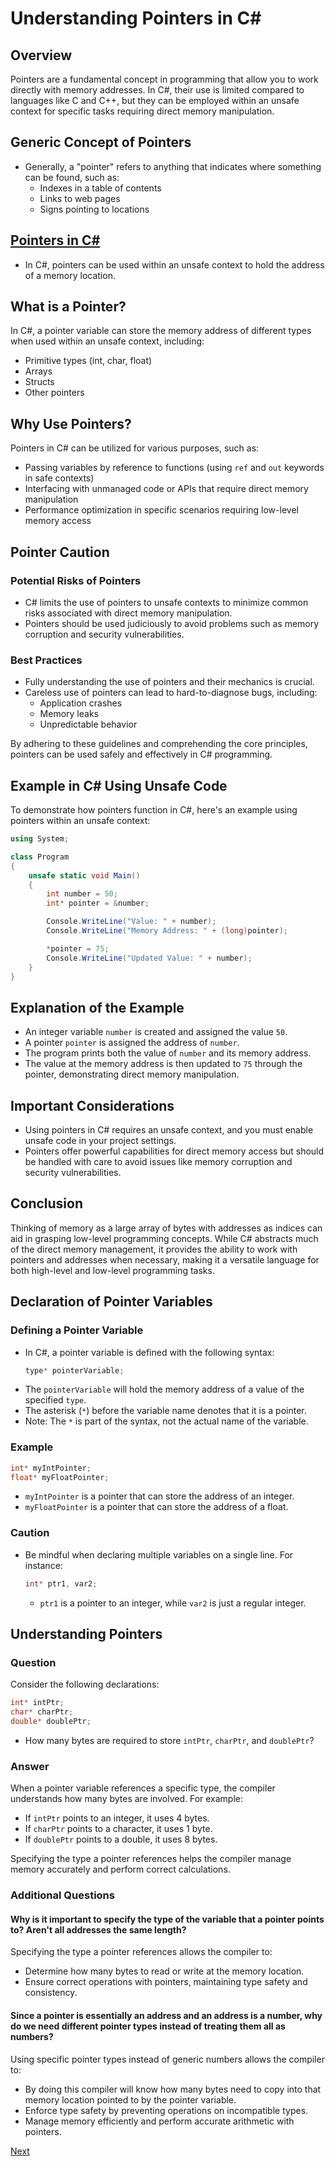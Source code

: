 # Understanding Pointers in C#

## Overview

Pointers are a fundamental concept in programming that allow you to work directly with memory addresses. In C#, their use is limited compared to languages like C and C++, but they can be employed within an unsafe context for specific tasks requiring direct memory manipulation.

## Generic Concept of Pointers

- Generally, a "pointer" refers to anything that indicates where something can be found, such as:
  - Indexes in a table of contents
  - Links to web pages
  - Signs pointing to locations

## [Pointers in C#](https://www.linkedin.com/posts/parminder-singh-5747a611b_pointers-in-c-activity-7155038892398628864-3Sg8?utm_source=share&utm_medium=member_desktop)

- In C#, pointers can be used within an unsafe context to hold the address of a memory location.

## What is a Pointer?

In C#, a pointer variable can store the memory address of different types when used within an unsafe context, including:
- Primitive types (int, char, float)
- Arrays
- Structs
- Other pointers

## Why Use Pointers?

Pointers in C# can be utilized for various purposes, such as:
- Passing variables by reference to functions (using `ref` and `out` keywords in safe contexts)
- Interfacing with unmanaged code or APIs that require direct memory manipulation
- Performance optimization in specific scenarios requiring low-level memory access

## Pointer Caution

### Potential Risks of Pointers

- C# limits the use of pointers to unsafe contexts to minimize common risks associated with direct memory manipulation.
- Pointers should be used judiciously to avoid problems such as memory corruption and security vulnerabilities.

### Best Practices

- Fully understanding the use of pointers and their mechanics is crucial.
- Careless use of pointers can lead to hard-to-diagnose bugs, including:
  - Application crashes
  - Memory leaks
  - Unpredictable behavior

By adhering to these guidelines and comprehending the core principles, pointers can be used safely and effectively in C# programming.

## Example in C# Using Unsafe Code

To demonstrate how pointers function in C#, here's an example using pointers within an unsafe context:

```csharp
using System;

class Program
{
    unsafe static void Main()
    {
        int number = 50;
        int* pointer = &number;

        Console.WriteLine("Value: " + number);
        Console.WriteLine("Memory Address: " + (long)pointer);

        *pointer = 75;
        Console.WriteLine("Updated Value: " + number);
    }
}
```

## Explanation of the Example

- An integer variable `number` is created and assigned the value `50`.
- A pointer `pointer` is assigned the address of `number`.
- The program prints both the value of `number` and its memory address.
- The value at the memory address is then updated to `75` through the pointer, demonstrating direct memory manipulation.

## Important Considerations

- Using pointers in C# requires an unsafe context, and you must enable unsafe code in your project settings.
- Pointers offer powerful capabilities for direct memory access but should be handled with care to avoid issues like memory corruption and security vulnerabilities.

## Conclusion

Thinking of memory as a large array of bytes with addresses as indices can aid in grasping low-level programming concepts. While C# abstracts much of the direct memory management, it provides the ability to work with pointers and addresses when necessary, making it a versatile language for both high-level and low-level programming tasks.

## Declaration of Pointer Variables

### Defining a Pointer Variable

- In C#, a pointer variable is defined with the following syntax:
  ```csharp
  type* pointerVariable;
  ```
- The `pointerVariable` will hold the memory address of a value of the specified `type`.
- The asterisk (`*`) before the variable name denotes that it is a pointer.
- Note: The `*` is part of the syntax, not the actual name of the variable.

### Example

```csharp
int* myIntPointer;
float* myFloatPointer;
```

- `myIntPointer` is a pointer that can store the address of an integer.
- `myFloatPointer` is a pointer that can store the address of a float.

### Caution

- Be mindful when declaring multiple variables on a single line. For instance:
  ```csharp
  int* ptr1, var2;
  ```
  - `ptr1` is a pointer to an integer, while `var2` is just a regular integer.

## Understanding Pointers

### Question

Consider the following declarations:

```csharp
int* intPtr;
char* charPtr;
double* doublePtr;
```

- How many bytes are required to store `intPtr`, `charPtr`, and `doublePtr`?

### Answer

When a pointer variable references a specific type, the compiler understands how many bytes are involved. For example:
- If `intPtr` points to an integer, it uses 4 bytes.
- If `charPtr` points to a character, it uses 1 byte.
- If `doublePtr` points to a double, it uses 8 bytes.

Specifying the type a pointer references helps the compiler manage memory accurately and perform correct calculations.

### Additional Questions

#### Why is it important to specify the type of the variable that a pointer points to? Aren't all addresses the same length?

Specifying the type a pointer references allows the compiler to:
- Determine how many bytes to read or write at the memory location.
- Ensure correct operations with pointers, maintaining type safety and consistency.

#### Since a pointer is essentially an address and an address is a number, why do we need different pointer types instead of treating them all as numbers?

Using specific pointer types instead of generic numbers allows the compiler to:
- By doing this compiler will know how many bytes need to copy into that memory location pointed to by the pointer variable.
- Enforce type safety by preventing operations on incompatible types.
- Manage memory efficiently and perform accurate arithmetic with pointers.

[Next](https://github.com/parmindersinghswe/data-structures/blob/main/1.Pointers/3.%20Pointer%20Operators.md)
